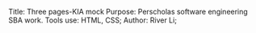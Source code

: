 Title: Three pages-KIA mock
Purpose: Perscholas software engineering SBA work.
Tools use: HTML, CSS;
Author: River Li;
